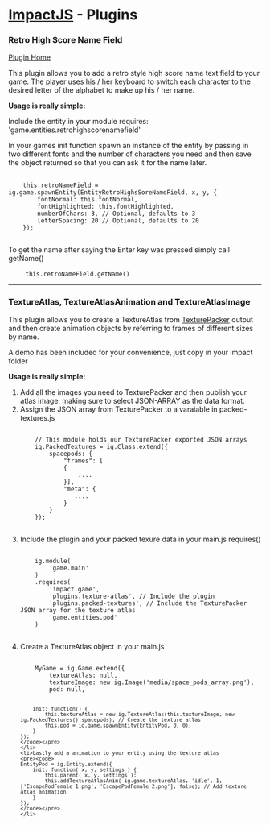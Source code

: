 <h1><a href="http://impactjs.com">ImpactJS</a> - Plugins</h1>

<h3>Retro High Score Name Field</h3>
<a href="http://www.pointofimpactjs.com/plugins/view/35/retro-high-score-name-field">Plugin Home</a>

<p>This plugin allows you to add a retro style high score name text field to your game. The player uses his / her keyboard to switch each character to the desired letter of the alphabet to make up his / her name.</p>

<p><strong>Usage is really simple:</strong></p>

<p>Include the entity in your module requires: 'game.entities.retrohighscorenamefield'</p>

<p>In your games init function spawn an instance of the entity by passing in two different fonts and the number of characters you need and then save the object returned so that you can ask it for the name later.</p>

<pre>
	<code>
	this.retroNameField = ig.game.spawnEntity(EntityRetroHighsSoreNameField, x, y, {
		fontNormal: this.fontNormal,
		fontHighlighted: this.fontHighlighted,
		numberOfChars: 3, // Optional, defaults to 3
		letterSpacing: 20 // Optional, defaults to 20
	});
	</code>
</pre>

<p>To get the name after saying the Enter key was pressed simply call getName()</p>

<pre>
	<code>this.retroNameField.getName()</code>
</pre>

<hr />

<h3>TextureAtlas, TextureAtlasAnimation and TextureAtlasImage</h3>
<p>This plugin allows you to create a TextureAtlas from <a target="_blank" href="http://www.codeandweb.com/texturepacker">TexturePacker</a> output and then create animation objects by referring to frames of different sizes by name.</p>
<p>A demo has been included for your convenience, just copy in your impact folder</p>
<p><strong>Usage is really simple:</strong></p>

<ol>
	<li>Add all the images you need to TexturePacker and then publish your atlas image, making sure to select JSON-ARRAY as the data format.</li>
	<li>Assign the JSON array from TexturePacker to a varaiable in packed-textures.js
	<pre><code>
	// This module holds our TexturePacker exported JSON arrays
	ig.PackedTextures = ig.Class.extend({
		spacepods: {
			"frames": [
			{
				....
			}],
			"meta": {
			   ....
			}
		}
	});
	</code></pre>
	</li>
	<li>Include the plugin and your packed texure data in your main.js requires()
	<pre><code>
	ig.module( 
		'game.main' 
	)
	.requires(
		'impact.game',
		'plugins.texture-atlas', // Include the plugin
		'plugins.packed-textures', // Include the TexturePacker JSON array for the texture atlas
		'game.entities.pod'
	)
	</code></pre>
	</li>
	<li>Create a TextureAtlas object in your main.js
	<pre><code>
	MyGame = ig.Game.extend({
		textureAtlas: null,
		textureImage: new ig.Image('media/space_pods_array.png'),
		pod: null,

		init: function() {
			this.textureAtlas = new ig.TextureAtlas(this.textureImage, new ig.PackedTextures().spacepods); // Create the texture atlas
			this.pod = ig.game.spawnEntity(EntityPod, 0, 0);
		}
	});
	</code></pre>
	</li>
	<li>Lastly add a animation to your entity using the texture atlas
	<pre><code>
	EntityPod = ig.Entity.extend({
		init: function( x, y, settings ) {
			this.parent( x, y, settings );
			this.addTextureAtlasAnim( ig.game.textureAtlas, 'idle', 1, ['EscapePodFemale 1.png', 'EscapePodFemale 2.png'], false); // Add texture atlas animation
		}
	});
	</code></pre>
	</li>
</ol>